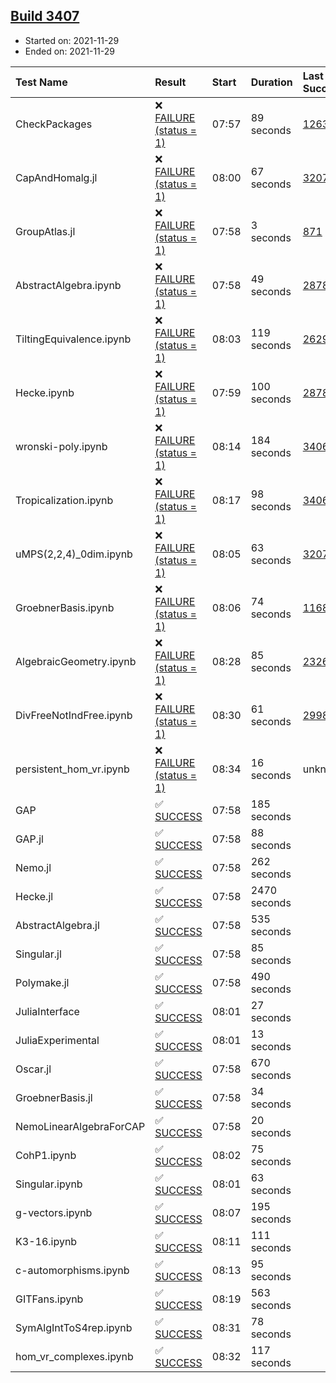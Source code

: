 ## [Build 3407](https://oscarci.mathematik.uni-kl.de/job/oscar-stable/3407/)

* Started on: 2021-11-29
* Ended on: 2021-11-29

| Test Name    | Result | Start | Duration | Last Success | First Failure |
|:-------------|:-------|:------|:---------|:-------------|:--------------|
| CheckPackages | ❌ [FAILURE (status = 1)](https://oscarci.mathematik.uni-kl.de/job/oscar-stable/3407/artifact/logs/build-3407/CheckPackages.log) | 07:57 | 89 seconds | [1263](https://oscarci.mathematik.uni-kl.de/job/oscar-stable/1263/) | [1264](https://oscarci.mathematik.uni-kl.de/job/oscar-stable/1264/) |
| CapAndHomalg.jl | ❌ [FAILURE (status = 1)](https://oscarci.mathematik.uni-kl.de/job/oscar-stable/3407/artifact/logs/build-3407/CapAndHomalg.jl.log) | 08:00 | 67 seconds | [3207](https://oscarci.mathematik.uni-kl.de/job/oscar-stable/3207/) | [3208](https://oscarci.mathematik.uni-kl.de/job/oscar-stable/3208/) |
| GroupAtlas.jl | ❌ [FAILURE (status = 1)](https://oscarci.mathematik.uni-kl.de/job/oscar-stable/3407/artifact/logs/build-3407/GroupAtlas.jl.log) | 07:58 | 3 seconds | [871](https://oscarci.mathematik.uni-kl.de/job/oscar-stable/871/) | [872](https://oscarci.mathematik.uni-kl.de/job/oscar-stable/872/) |
| AbstractAlgebra.ipynb | ❌ [FAILURE (status = 1)](https://oscarci.mathematik.uni-kl.de/job/oscar-stable/3407/artifact/logs/build-3407/AbstractAlgebra.ipynb.log) | 07:58 | 49 seconds | [2878](https://oscarci.mathematik.uni-kl.de/job/oscar-stable/2878/) | [2879](https://oscarci.mathematik.uni-kl.de/job/oscar-stable/2879/) |
| TiltingEquivalence.ipynb | ❌ [FAILURE (status = 1)](https://oscarci.mathematik.uni-kl.de/job/oscar-stable/3407/artifact/logs/build-3407/TiltingEquivalence.ipynb.log) | 08:03 | 119 seconds | [2629](https://oscarci.mathematik.uni-kl.de/job/oscar-stable/2629/) | [2630](https://oscarci.mathematik.uni-kl.de/job/oscar-stable/2630/) |
| Hecke.ipynb | ❌ [FAILURE (status = 1)](https://oscarci.mathematik.uni-kl.de/job/oscar-stable/3407/artifact/logs/build-3407/Hecke.ipynb.log) | 07:59 | 100 seconds | [2878](https://oscarci.mathematik.uni-kl.de/job/oscar-stable/2878/) | [2879](https://oscarci.mathematik.uni-kl.de/job/oscar-stable/2879/) |
| wronski-poly.ipynb | ❌ [FAILURE (status = 1)](https://oscarci.mathematik.uni-kl.de/job/oscar-stable/3407/artifact/logs/build-3407/wronski-poly.ipynb.log) | 08:14 | 184 seconds | [3406](https://oscarci.mathematik.uni-kl.de/job/oscar-stable/3406/) | [3407](https://oscarci.mathematik.uni-kl.de/job/oscar-stable/3407/) |
| Tropicalization.ipynb | ❌ [FAILURE (status = 1)](https://oscarci.mathematik.uni-kl.de/job/oscar-stable/3407/artifact/logs/build-3407/Tropicalization.ipynb.log) | 08:17 | 98 seconds | [3406](https://oscarci.mathematik.uni-kl.de/job/oscar-stable/3406/) | [3407](https://oscarci.mathematik.uni-kl.de/job/oscar-stable/3407/) |
| uMPS(2,2,4)_0dim.ipynb | ❌ [FAILURE (status = 1)](https://oscarci.mathematik.uni-kl.de/job/oscar-stable/3407/artifact/logs/build-3407/uMPS-2-2-4-_0dim.ipynb.log) | 08:05 | 63 seconds | [3207](https://oscarci.mathematik.uni-kl.de/job/oscar-stable/3207/) | [3208](https://oscarci.mathematik.uni-kl.de/job/oscar-stable/3208/) |
| GroebnerBasis.ipynb | ❌ [FAILURE (status = 1)](https://oscarci.mathematik.uni-kl.de/job/oscar-stable/3407/artifact/logs/build-3407/GroebnerBasis.ipynb.log) | 08:06 | 74 seconds | [1168](https://oscarci.mathematik.uni-kl.de/job/oscar-stable/1168/) | [1169](https://oscarci.mathematik.uni-kl.de/job/oscar-stable/1169/) |
| AlgebraicGeometry.ipynb | ❌ [FAILURE (status = 1)](https://oscarci.mathematik.uni-kl.de/job/oscar-stable/3407/artifact/logs/build-3407/AlgebraicGeometry.ipynb.log) | 08:28 | 85 seconds | [2326](https://oscarci.mathematik.uni-kl.de/job/oscar-stable/2326/) | [2327](https://oscarci.mathematik.uni-kl.de/job/oscar-stable/2327/) |
| DivFreeNotIndFree.ipynb | ❌ [FAILURE (status = 1)](https://oscarci.mathematik.uni-kl.de/job/oscar-stable/3407/artifact/logs/build-3407/DivFreeNotIndFree.ipynb.log) | 08:30 | 61 seconds | [2998](https://oscarci.mathematik.uni-kl.de/job/oscar-stable/2998/) | [2999](https://oscarci.mathematik.uni-kl.de/job/oscar-stable/2999/) |
| persistent_hom_vr.ipynb | ❌ [FAILURE (status = 1)](https://oscarci.mathematik.uni-kl.de/job/oscar-stable/3407/artifact/logs/build-3407/persistent_hom_vr.ipynb.log) | 08:34 | 16 seconds | unknown | unknown |
| GAP | ✅ [SUCCESS](https://oscarci.mathematik.uni-kl.de/job/oscar-stable/3407/artifact/logs/build-3407/GAP.log) | 07:58 | 185 seconds |  |  |
| GAP.jl | ✅ [SUCCESS](https://oscarci.mathematik.uni-kl.de/job/oscar-stable/3407/artifact/logs/build-3407/GAP.jl.log) | 07:58 | 88 seconds |  |  |
| Nemo.jl | ✅ [SUCCESS](https://oscarci.mathematik.uni-kl.de/job/oscar-stable/3407/artifact/logs/build-3407/Nemo.jl.log) | 07:58 | 262 seconds |  |  |
| Hecke.jl | ✅ [SUCCESS](https://oscarci.mathematik.uni-kl.de/job/oscar-stable/3407/artifact/logs/build-3407/Hecke.jl.log) | 07:58 | 2470 seconds |  |  |
| AbstractAlgebra.jl | ✅ [SUCCESS](https://oscarci.mathematik.uni-kl.de/job/oscar-stable/3407/artifact/logs/build-3407/AbstractAlgebra.jl.log) | 07:58 | 535 seconds |  |  |
| Singular.jl | ✅ [SUCCESS](https://oscarci.mathematik.uni-kl.de/job/oscar-stable/3407/artifact/logs/build-3407/Singular.jl.log) | 07:58 | 85 seconds |  |  |
| Polymake.jl | ✅ [SUCCESS](https://oscarci.mathematik.uni-kl.de/job/oscar-stable/3407/artifact/logs/build-3407/Polymake.jl.log) | 07:58 | 490 seconds |  |  |
| JuliaInterface | ✅ [SUCCESS](https://oscarci.mathematik.uni-kl.de/job/oscar-stable/3407/artifact/logs/build-3407/JuliaInterface.log) | 08:01 | 27 seconds |  |  |
| JuliaExperimental | ✅ [SUCCESS](https://oscarci.mathematik.uni-kl.de/job/oscar-stable/3407/artifact/logs/build-3407/JuliaExperimental.log) | 08:01 | 13 seconds |  |  |
| Oscar.jl | ✅ [SUCCESS](https://oscarci.mathematik.uni-kl.de/job/oscar-stable/3407/artifact/logs/build-3407/Oscar.jl.log) | 07:58 | 670 seconds |  |  |
| GroebnerBasis.jl | ✅ [SUCCESS](https://oscarci.mathematik.uni-kl.de/job/oscar-stable/3407/artifact/logs/build-3407/GroebnerBasis.jl.log) | 07:58 | 34 seconds |  |  |
| NemoLinearAlgebraForCAP | ✅ [SUCCESS](https://oscarci.mathematik.uni-kl.de/job/oscar-stable/3407/artifact/logs/build-3407/NemoLinearAlgebraForCAP.log) | 07:58 | 20 seconds |  |  |
| CohP1.ipynb | ✅ [SUCCESS](https://oscarci.mathematik.uni-kl.de/job/oscar-stable/3407/artifact/logs/build-3407/CohP1.ipynb.log) | 08:02 | 75 seconds |  |  |
| Singular.ipynb | ✅ [SUCCESS](https://oscarci.mathematik.uni-kl.de/job/oscar-stable/3407/artifact/logs/build-3407/Singular.ipynb.log) | 08:01 | 63 seconds |  |  |
| g-vectors.ipynb | ✅ [SUCCESS](https://oscarci.mathematik.uni-kl.de/job/oscar-stable/3407/artifact/logs/build-3407/g-vectors.ipynb.log) | 08:07 | 195 seconds |  |  |
| K3-16.ipynb | ✅ [SUCCESS](https://oscarci.mathematik.uni-kl.de/job/oscar-stable/3407/artifact/logs/build-3407/K3-16.ipynb.log) | 08:11 | 111 seconds |  |  |
| c-automorphisms.ipynb | ✅ [SUCCESS](https://oscarci.mathematik.uni-kl.de/job/oscar-stable/3407/artifact/logs/build-3407/c-automorphisms.ipynb.log) | 08:13 | 95 seconds |  |  |
| GITFans.ipynb | ✅ [SUCCESS](https://oscarci.mathematik.uni-kl.de/job/oscar-stable/3407/artifact/logs/build-3407/GITFans.ipynb.log) | 08:19 | 563 seconds |  |  |
| SymAlgIntToS4rep.ipynb | ✅ [SUCCESS](https://oscarci.mathematik.uni-kl.de/job/oscar-stable/3407/artifact/logs/build-3407/SymAlgIntToS4rep.ipynb.log) | 08:31 | 78 seconds |  |  |
| hom_vr_complexes.ipynb | ✅ [SUCCESS](https://oscarci.mathematik.uni-kl.de/job/oscar-stable/3407/artifact/logs/build-3407/hom_vr_complexes.ipynb.log) | 08:32 | 117 seconds |  |  |
